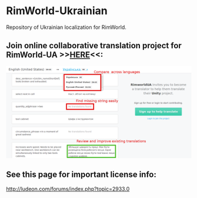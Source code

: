 # RimWorld-Ukrainian
Repository of Ukrainian localization for RimWorld.

## Join online collaborative translation project for RimWorld-UA >>[HERE](http://rimworldpereklad.oneskyapp.com/collaboration/translate/project/project/147279/language/36)<<:

![Oneskyapp Translation Platform](/Images/oneskyapp.png)

## See this page for important license info:
http://ludeon.com/forums/index.php?topic=2933.0

